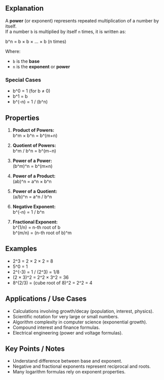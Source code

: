 ## Explanation

A **power** (or exponent) represents repeated multiplication of a number by itself.  
If a number `b` is multiplied by itself `n` times, it is written as:

b^n = b × b × … × b (n times)  

Where:  
- `b` is the **base**  
- `n` is the **exponent** or **power**  

### Special Cases
- b^0 = 1 (for b ≠ 0)  
- b^1 = b  
- b^(-n) = 1 / (b^n)  

## Properties

1. **Product of Powers:**  
   b^m × b^n = b^(m+n)

2. **Quotient of Powers:**  
   b^m / b^n = b^(m−n)  

3. **Power of a Power:**  
   (b^m)^n = b^(m×n)

4. **Power of a Product:**  
   (ab)^n = a^n × b^n

5. **Power of a Quotient:**  
   (a/b)^n = a^n / b^n  

6. **Negative Exponent:**  
   b^(-n) = 1 / b^n  

7. **Fractional Exponent:**  
   b^(1/n) = n-th root of b  
   b^(m/n) = (n-th root of b)^m

## Examples

- 2^3 = 2 × 2 × 2 = 8  
- 5^0 = 1  
- 2^(-3) = 1 / (2^3) = 1/8  
- (2 × 3)^2 = 2^2 × 3^2 = 36  
- 8^(2/3) = (cube root of 8)^2 = 2^2 = 4  

## Applications / Use Cases

- Calculations involving growth/decay (population, interest, physics).  
- Scientific notation for very large or small numbers.  
- Algorithm complexity in computer science (exponential growth).  
- Compound interest and finance formulas.  
- Electrical engineering (power and voltage formulas).

## Key Points / Notes

- Understand difference between base and exponent.  
- Negative and fractional exponents represent reciprocal and roots.  
- Many logarithm formulas rely on exponent properties.  
